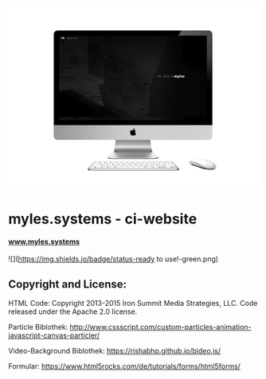 ![](preview.png)


# myles.systems - ci-website

#### www.myles.systems


![](https://img.shields.io/badge/status-ready to use!-green.png)




## Copyright and License:

HTML Code:
Copyright 2013-2015 Iron Summit Media Strategies,
LLC. Code released under the Apache 2.0 license.

Particle Biblothek:
http://www.cssscript.com/custom-particles-animation-javascript-canvas-particler/

Video-Background Biblothek:
https://rishabhp.github.io/bideo.js/

Formular:
https://www.html5rocks.com/de/tutorials/forms/html5forms/
